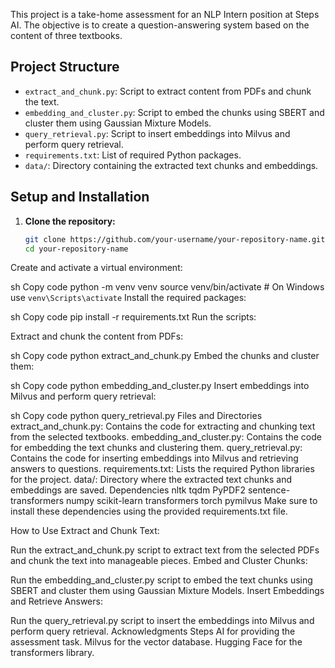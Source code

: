 This project is a take-home assessment for an NLP Intern position at Steps AI. The objective is to create a question-answering system based on the content of three textbooks.

## Project Structure

- `extract_and_chunk.py`: Script to extract content from PDFs and chunk the text.
- `embedding_and_cluster.py`: Script to embed the chunks using SBERT and cluster them using Gaussian Mixture Models.
- `query_retrieval.py`: Script to insert embeddings into Milvus and perform query retrieval.
- `requirements.txt`: List of required Python packages.
- `data/`: Directory containing the extracted text chunks and embeddings.

## Setup and Installation

1. **Clone the repository:**
   ```sh
   git clone https://github.com/your-username/your-repository-name.git
   cd your-repository-name
Create and activate a virtual environment:

sh
Copy code
python -m venv venv
source venv/bin/activate  # On Windows use `venv\Scripts\activate`
Install the required packages:

sh
Copy code
pip install -r requirements.txt
Run the scripts:

Extract and chunk the content from PDFs:

sh
Copy code
python extract_and_chunk.py
Embed the chunks and cluster them:

sh
Copy code
python embedding_and_cluster.py
Insert embeddings into Milvus and perform query retrieval:

sh
Copy code
python query_retrieval.py
Files and Directories
extract_and_chunk.py: Contains the code for extracting and chunking text from the selected textbooks.
embedding_and_cluster.py: Contains the code for embedding the text chunks and clustering them.
query_retrieval.py: Contains the code for inserting embeddings into Milvus and retrieving answers to questions.
requirements.txt: Lists the required Python libraries for the project.
data/: Directory where the extracted text chunks and embeddings are saved.
Dependencies
nltk
tqdm
PyPDF2
sentence-transformers
numpy
scikit-learn
transformers
torch
pymilvus
Make sure to install these dependencies using the provided requirements.txt file.

How to Use
Extract and Chunk Text:

Run the extract_and_chunk.py script to extract text from the selected PDFs and chunk the text into manageable pieces.
Embed and Cluster Chunks:

Run the embedding_and_cluster.py script to embed the text chunks using SBERT and cluster them using Gaussian Mixture Models.
Insert Embeddings and Retrieve Answers:

Run the query_retrieval.py script to insert the embeddings into Milvus and perform query retrieval.
Acknowledgments
Steps AI for providing the assessment task.
Milvus for the vector database.
Hugging Face for the transformers library.

